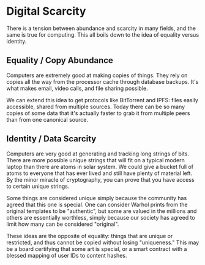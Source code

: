 # Digital Scarcity

There is a tension between abundance and scarcity in many fields, and the same is true for computing. This all boils down to the idea of equality versus identity.

## Equality / Copy Abundance

Computers are extremely good at making copies of things. They rely on copies all the way from the processor cache through database backups. It's what makes email, video calls, and file sharing possible.

We can extend this idea to get protocols like BitTorrent and IPFS: files easily accessible, shared from multiple sources. Today there can be so many copies of some data that it's actually faster to grab it from multiple peers than from one canonical source.

## Identity / Data Scarcity

Computers are very good at generating and tracking long strings of bits. There are more possible unique strings that will fit on a typical modern laptop than there are atoms in solar system. We could give a bucket full of atoms to everyone that has ever lived and still have plenty of material left. By the minor miracle of cryptography, you can prove that you have access to certain unique strings.

Some things are considered unique simply because the community has agreed that this one is special. One can consider Warhol prints from the original templates to be "authentic", but some are valued in the millions and others are essentially worthless, simply because our society has agreed to limit how many can be considered "original".

These ideas are the opposite of equality: things that are unique or restricted, and thus cannot be copied without losing "uniqueness." This may be a board certifying that some art is special, or a smart contract with a blessed mapping of user IDs to content hashes.

